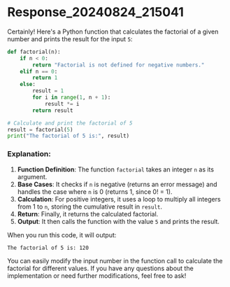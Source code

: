 # Response_20240824_215041

Certainly! Here's a Python function that calculates the factorial of a given number and prints the result for the input `5`:

```python
def factorial(n):
    if n < 0:
        return "Factorial is not defined for negative numbers."
    elif n == 0:
        return 1
    else:
        result = 1
        for i in range(1, n + 1):
            result *= i
        return result

# Calculate and print the factorial of 5
result = factorial(5)
print("The factorial of 5 is:", result)
```

### Explanation:

1. **Function Definition**: The function `factorial` takes an integer `n` as its argument.
2. **Base Cases**: It checks if `n` is negative (returns an error message) and handles the case where `n` is 0 (returns 1, since 0! = 1).
3. **Calculation**: For positive integers, it uses a loop to multiply all integers from 1 to `n`, storing the cumulative result in `result`.
4. **Return**: Finally, it returns the calculated factorial.
5. **Output**: It then calls the function with the value `5` and prints the result.

When you run this code, it will output:

```
The factorial of 5 is: 120
```

You can easily modify the input number in the function call to calculate the factorial for different values. If you have any questions about the implementation or need further modifications, feel free to ask!